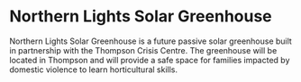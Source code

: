 # Northern Lights Solar Greenhouse
Northern Lights Solar Greenhouse is a future passive solar greenhouse built in partnership with the Thompson Crisis Centre.  The greenhouse will be located in Thompson and will provide a safe space for families impacted by domestic violence to learn horticultural skills.  
